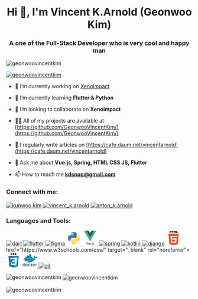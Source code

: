 <h1 align="center">Hi 👋, I'm Vincent K.Arnold (Geonwoo Kim)</h1>
<h3 align="center">A one of the Full-Stack Developer who is very cool and happy man</h3>

<p align="left"> <img src="https://komarev.com/ghpvc/?username=geonwoovincentkim&label=Profile%20views&color=0e75b6&style=flat" alt="geonwoovincentkim" /> </p>

<p align="left"> <a href="https://github.com/ryo-ma/github-profile-trophy"><img src="https://github-profile-trophy.vercel.app/?username=geonwoovincentkim" alt="geonwoovincentkim" /></a> </p>

- 🔭 I’m currently working on [Xenoimpact](https://www.xenoimpact.com/)

- 🌱 I’m currently learning **Flutter & Python**

- 👯 I’m looking to collaborate on **Xenoimpact**

- 👨‍💻 All of my projects are available at [https://github.com/GeonwooVincentKim/](https://github.com/GeonwooVincentKim/)

- 📝 I regularly write articles on [https://cafe.daum.net/vincentarnold](https://cafe.daum.net/vincentarnold)

- 💬 Ask me about **Vue.js, Spring, HTML CSS JS, Flutter**

- 📫 How to reach me **kdsnop@gmail.com**

<h3 align="left">Connect with me:</h3>
<p align="left">
<a href="https://linkedin.com/in/kunwoo kim" target="blank"><img align="center" src="https://raw.githubusercontent.com/rahuldkjain/github-profile-readme-generator/master/src/images/icons/Social/linked-in-alt.svg" alt="kunwoo kim" height="30" width="40" /></a>
<a href="https://fb.com/vincent_k.arnold" target="blank"><img align="center" src="https://raw.githubusercontent.com/rahuldkjain/github-profile-readme-generator/master/src/images/icons/Social/facebook.svg" alt="vincent_k.arnold" height="30" width="40" /></a>
<a href="https://instagram.com/anton_k.arnold" target="blank"><img align="center" src="https://raw.githubusercontent.com/rahuldkjain/github-profile-readme-generator/master/src/images/icons/Social/instagram.svg" alt="anton_k.arnold" height="30" width="40" /></a>
</p>

<h3 align="left">Languages and Tools:</h3>
<p align="left"> <a href="https://dart.dev" target="_blank" rel="noreferrer"> <img src="https://www.vectorlogo.zone/logos/dartlang/dartlang-icon.svg" alt="dart" width="40" height="40"/> </a><a href="https://flutter.dev" target="_blank" rel="noreferrer"> <img src="https://www.vectorlogo.zone/logos/flutterio/flutterio-icon.svg" alt="flutter" width="40" height="40"/> </a><a href="https://www.figma.com/" target="_blank" rel="noreferrer"> <img src="https://www.vectorlogo.zone/logos/figma/figma-icon.svg" alt="figma" width="40" height="40"/> </a><a href="https://www.python.org" target="_blank" rel="noreferrer"> <img src="https://raw.githubusercontent.com/devicons/devicon/master/icons/python/python-original.svg" alt="python" width="40" height="40"/> </a><a href="https://vuejs.org/" target="_blank" rel="noreferrer"> <img src="https://raw.githubusercontent.com/devicons/devicon/master/icons/vuejs/vuejs-original-wordmark.svg" alt="vuejs" width="40" height="40"/> </a><a href="https://spring.io/" target="_blank" rel="noreferrer"> <img src="https://www.vectorlogo.zone/logos/springio/springio-icon.svg" alt="spring" width="40" height="40"/> </a><a href="https://kotlinlang.org" target="_blank" rel="noreferrer"> <img src="https://www.vectorlogo.zone/logos/kotlinlang/kotlinlang-icon.svg" alt="kotlin" width="40" height="40"/> </a><a href="https://www.djangoproject.com/" target="_blank" rel="noreferrer"> <img src="https://cdn.worldvectorlogo.com/logos/django.svg" alt="django" width="40" height="40"/> </a><a href="https://www.w3.org/html/" target="_blank" rel="noreferrer"> <img src="https://raw.githubusercontent.com/devicons/devicon/master/icons/html5/html5-original-wordmark.svg" alt="html5" width="40" height="40"/> </a><a> href="https://www.w3schools.com/css/" target="_blank" rel="noreferrer"> <img src="https://raw.githubusercontent.com/devicons/devicon/master/icons/css3/css3-original-wordmark.svg" alt="css3" width="40" height="40"/> </a>  <a href="https://www.docker.com/" target="_blank" rel="noreferrer"> <img src="https://raw.githubusercontent.com/devicons/devicon/master/icons/docker/docker-original-wordmark.svg" alt="docker" width="40" height="40"/> </a> <a href="https://git-scm.com/" target="_blank" rel="noreferrer"> <img src="https://www.vectorlogo.zone/logos/git-scm/git-scm-icon.svg" alt="git" width="40" height="40"/> </a> </p>

<p><img align="left" src="https://github-readme-stats.vercel.app/api/top-langs?username=geonwoovincentkim&show_icons=true&locale=en&layout=compact" alt="geonwoovincentkim" /></p>

<p>&nbsp;<img align="center" src="https://github-readme-stats.vercel.app/api?username=geonwoovincentkim&show_icons=true&locale=en" alt="geonwoovincentkim" /></p>

<p><img align="center" src="https://github-readme-streak-stats.herokuapp.com/?user=geonwoovincentkim&" alt="geonwoovincentkim" /></p>
